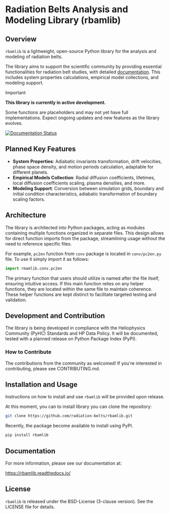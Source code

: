 # Radiation Belts Analysis and Modeling Library (rbamlib)

## Overview

`rbamlib` is a lightweight, open-source Python library for the analysis and modeling of radiation belts.

The library aims to support the scientific community by providing essential functionalities for radiation belt studies, with detailed [documentation](https://rbamlib.readthedocs.io/).
This includes system properties calculations, empirical model collections, and modeling support.

> [!IMPORTANT]
> **This library is currently in active development.** 
> 
> Some functions are placeholders and may not yet have full implementations. Expect ongoing updates and new features as the library evolves.

[![Documentation Status](https://readthedocs.org/projects/rbamlib/badge/?version=latest)](https://rbamlib.readthedocs.io/latest/?badge=latest)

## Planned Key Features

- **System Properties**: Adiabatic invariants transformation, drift velocities, phase space density, and motion periods calculation, adaptable for different planets.
- **Empirical Models Collection**: Radial diffusion coefficients, lifetimes, local diffusion coefficients scaling, plasma densities, and more.
- **Modeling Support**: Conversion between simulation grids, boundary and initial condition characteristics, adiabatic transformation of boundary scaling factors.

## Architecture
The library is architected into Python packages, acting as modules containing multiple functions organized in separate files. 
This design allows for direct function imports from the package, streamlining usage without the need to reference specific files.

For example, `pc2en` function from `conv` package is located in `conv/pc2en.py` file. To use it simply import it as follows:

```python
import rmamlib.conv.pc2en
```

The primary function that users should utilize is named after the file itself, ensuring intuitive access. If this main
function relies on any helper functions, they are located within the same file to maintain coherence. These helper
functions are kept distinct to facilitate targeted testing and validation.

## Development and Contribution

The library is being developed in compliance with the Heliophysics Community (PyHC) Standards and HP Data Policy. It
will be documented, tested with a planned release on Python Package Index (PyPI).

### How to Contribute

The contributions from the community as welcomed!
If you're interested in contributing, please see CONTRIBUTING.md.

## Installation and Usage

Instructions on how to install and use `rbamlib` will be provided upon release.

At this moment, you can to install library you can clone the repository:

```bash
git clone https://github.com/radiation-belts/rbamlib.git
```

Recently, the package become available to install using PyPI.
```bash
pip install rbamlib
```

## Documentation
For more information, please see our documentation at: 

https://rbamlib.readthedocs.io/

## License

`rbamlib` is released under the BSD-License (3-clause version). See the LICENSE file for details.
